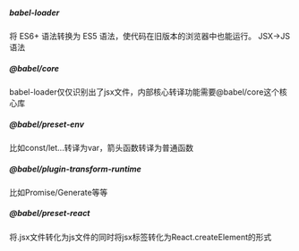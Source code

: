 ##### babel-loader
将 ES6+ 语法转换为 ES5 语法，使代码在旧版本的浏览器中也能运行。
JSX->JS语法
##### @babel/core
babel-loader仅仅识别出了jsx文件，内部核心转译功能需要@babel/core这个核心库
##### @babel/preset-env
比如const/let...转译为var，箭头函数转译为普通函数
##### @babel/plugin-transform-runtime
比如Promise/Generate等等
##### @babel/preset-react
将.jsx文件转化为js文件的同时将jsx标签转化为React.createElement的形式